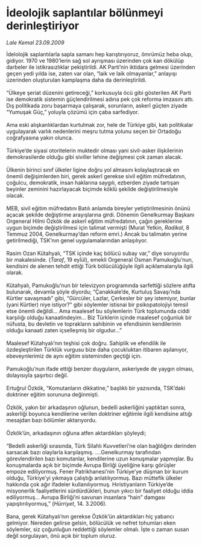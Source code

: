 # İdeolojik saplantılar bölünmeyi derinleştiriyor

*Lale Kemal 23.09.2009*

<div class="taraf_structure_2col_1zq">
<div class="margen_n">



 <p>İdelolojik saplantılarla sapla samanı hep karıştırıyoruz, ömrümüz heba olup, gidiyor. 1970 ve 1980’lerin sağ sol ayrışması üzerinden çok kan dökülüp darbeler ile istikrasızlıklar pekiştirildi. AK Parti’nin iktidara gelmesi üzerinden geçen yedi yılda ise, zaten var olan, “laik ve laik olmayanlar,” anlayışı üzerinden oluşturulan kamplaşma daha da derinleştirildi. <br/><br/>“Ülkeye şeriat düzenini getireceği,” korkusuyla öcü gibi gösterilen AK Parti ise demokratik sistemin güçlendirilmesi adına pek çok reforma imzasını attı. Dış politikada zoru başarmaya çalışarak, sorunların, askerî güçten ziyade “Yumuşak Güç,” yoluyla çözümü için çaba sarfediyor. <br/><br/>Ama eski alışkanlıklardan kurtulmak zor, hele de Türkiye gibi, katı politikalar uygulayarak varlık nedenlerini meşru tutma yolunu seçen bir Ortadoğu coğrafyasına yakın olunca. <br/><br/>Türkiye’de siyasi otoritelerin muktedir olması yani sivil-asker ilişkilerinin demokrasilerde olduğu gibi siviller lehine değişmesi çok zaman alacak. <br/><br/>Ülkenin birinci sınıf ülkeler ligine doğru yol almasını kolaylaştıracak en önemli değişimlerden biri, gerek askerî gerekse sivil eğitim müfredatının, çoğulcu, demokratik, insan haklarına saygılı, ezberden ziyade tartışan beyinler zeminini hazırlayacak biçimde köklü şekilde değiştirilmesiyle olacak. <br/><br/>MEB, sivil eğitim müfredatını Batılı anlamda bireyler yetiştirilmesinin önünü açacak şekilde değiştirme arayışlarına girdi. Dönemin Genelkurmay Başkanı Orgeneral Hilmi Özkök de askerî eğitim müfredatının, çağın gereklerine uygun biçimde değiştirilmesi için talimat vermişti (Murat Yetkin, <i>Radikal</i>, 8 Temmuz 2004, Genelkurmay’dan reform emri.) Ancak bu talimatın yerine getirilmediği, TSK’nın genel uygulamalarından anlaşılıyor. <br/><br/>Rasim Ozan Kütahyalı, “TSK içinde kaç bölücü subay var,” diye soruyordu bir makalesinde. (<i>Taraf</i>, 19 eylül), emekli Orgeneral Osman Pamukoğlu’nun, kendisini de alenen tehdit ettiği Türk bölücülüğüyle ilgili açıklamalarıyla ilgili olarak. <br/><br/>Kütahyalı, Pamukoğlu’nun bir televizyon programında sarfettiği sözlere atıfta bulunarak, devamla şöyle diyordu; “Çanakkale’de, Kurtuluş Savaşı’nda Kürtler savaşmadı” gibi, “Gürcüler, Lazlar, Çerkesler bir şey istemiyor, bunlar (yani Kürtler) niye istiyor?” gibi söylemler istisnai bir psikopatolojiyi temsil etse önemli değildi... Ama maalesef bu söylemlerin Türk toplumunda ciddi karşılığı olduğu kanaatindeyim... Biz Türklerin içinde maalesef çoğunluk bir nüfusta, bu devletin ve toprakların sahibinin ve efendisinin kendilerinin olduğu kanaati zaten içselleşmiş bir olgudur...” <br/><br/>Maalesef Kütahyalı’nın teşhisi çok doğru. Sahiplik ve efendilik ile özdeşleştirilen Türklük vurgusu bize daha çocukluktan itibaren aşılanıyor, ebeveynlerimiz de aynı eğitim sisteminden geçtiği için. <br/><br/>Pamukoğlu’nun ifade ettiği benzer duyguların, askeriyede de yaygın olması, dolayısıyla şaşırtıcı değil. <br/><br/>Ertuğrul Özkök, “Komutanların dikkatine,” başlıklı bir yazısında, TSK’daki doktriner eğitim sorununa değinmişti. <br/><br/>Özkök, yakın bir arkadaşının oğlunun, bedelli askerliğini yaptıktan sonra, askerliği boyunca kendilerine verilen doktriner eğitimle ilgili kendisine attığı mesajdan bazı bölümler aktarıyordu. <br/><br/>Özkök’ün, arkadaşının oğluna atfen aktardıkları şöyleydi; <br/><br/>“Bedelli askerliği sırasında, Türk Silahlı Kuvvetleri’ne olan bağlılığını derinden sarsacak bazı olaylarla karşılaşmış. ....Genelkurmay tarafından görevlendirilen bazı komutanlar, kendilerine uzun konuşmalar yapmışlar. Bu konuşmalarda açık bir biçimde Avrupa Birliği üyeliğine karşı görüşler empoze ediliyormuş. Fener Patrikhanesi’nin Türkiye’ye düşman bir kurum olduğu, Türkiye’yi yıkmaya çalıştığı anlatılıyormuş. Bazı müttefik ülkeler hakkında çok ağır ifadeler kullanılıyormuş. Hıristiyanların Türkiye’de misyonerlik faaliyetlerini sürdürdükleri, bunun yıkıcı bir faaliyet olduğu iddia ediliyormuş... Avrupa Birliği’ni savunan insanlara “hain” damgası yapıştırılıyormuş,” (<i>Hürriyet</i>, 14. 3.2006). <br/><br/>Bana, gerek Kütahyalı’nın gerekse Özkök’ün aktardıkları hiç yabancı gelmiyor. Nereden gelirse gelsin, bölücülük ve nefret tohumları eken söylemler, siz çoğunluğun reddettiği söylemler olmalı. İşte o zaman susan değil sorgulayan, önü açık bir toplum oluruz.</p>
<br/>
<br/>
<br/>



<br/>


<div id="taraf_not">
</div>

</div>


</div>
